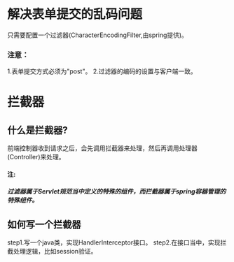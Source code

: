 # 解决表单提交的乱码问题
只需要配置一个过滤器(CharacterEncodingFilter,由spring提供)。<br/>
### 注意：
1.表单提交方式必须为"post"。
2.过滤器的编码的设置与客户端一致。
# 拦截器
## 什么是拦截器?
 前端控制器收到请求之后，会先调用拦截器来处理，然后再调用处理器(Controller)来处理。<br/>
 #### 注:
 ##### 过滤器属于Servlet规范当中定义的特殊的组件，而拦截器属于spring容器管理的特殊组件。
## 如何写一个拦截器
step1.写一个java类，实现HandlerInterceptor接口。
step2.在接口当中，实现拦截处理逻辑，比如session验证。

